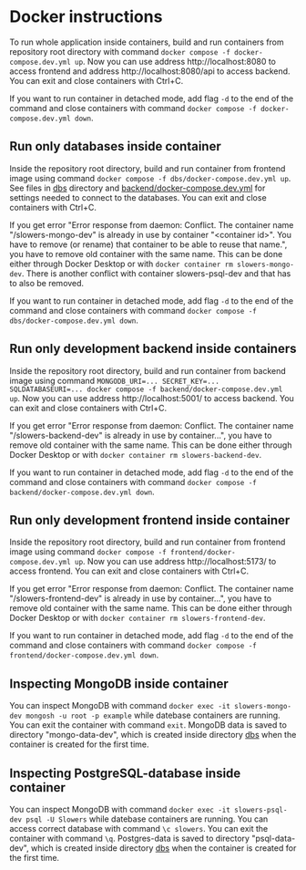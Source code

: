 # Docker instructions

To run whole application inside containers, build and run containers from repository root directory with command `docker compose -f docker-compose.dev.yml up`. Now you can use address http://localhost:8080 to access frontend and address http://localhost:8080/api to access backend. You can exit and close containers with Ctrl+C.

If you want to run container in detached mode, add flag `-d` to the end of the command and close containers with command `docker compose -f docker-compose.dev.yml down`.

## Run only databases inside container
Inside the repository root directory, build and run container from frontend image using command `docker compose -f dbs/docker-compose.dev.yml up`. See files in [dbs](../dbs/) directory and [backend/docker-compose.dev.yml](../backend/docker-compose.dev.yml) for settings needed to connect to the databases. You can exit and close containers with Ctrl+C.

If you get error "Error response from daemon: Conflict. The container name "/slowers-mongo-dev" is already in use by container "\<container id\>". You have to remove (or rename) that container to be able to reuse that name.", you have to remove old container with the same name. This can be done either through Docker Desktop or with `docker container rm slowers-mongo-dev`. There is another conflict with container slowers-psql-dev and that has to also be removed.

If you want to run container in detached mode, add flag `-d` to the end of the command and close containers with command `docker compose -f dbs/docker-compose.dev.yml down`.

## Run only development backend inside containers
Inside the repository root directory, build and run container from backend image using command `MONGODB_URI=... SECRET_KEY=... SQLDATABASEURI=... docker compose -f backend/docker-compose.dev.yml up`. Now you can use address http://localhost:5001/ to access backend. You can exit and close containers with Ctrl+C.

If you get error "Error response from daemon: Conflict. The container name "/slowers-backend-dev" is already in use by container...", you have to remove old container with the same name. This can be done either through Docker Desktop or with `docker container rm slowers-backend-dev`.

If you want to run container in detached mode, add flag `-d` to the end of the command and close containers with command `docker compose -f backend/docker-compose.dev.yml down`.

## Run only development frontend inside container
Inside the repository root directory, build and run container from frontend image using command `docker compose -f frontend/docker-compose.dev.yml up`. Now you can use address http://localhost:5173/ to access frontend. You can exit and close containers with Ctrl+C.

If you get error "Error response from daemon: Conflict. The container name "/slowers-frontend-dev" is already in use by container...", you have to remove old container with the same name. This can be done either through Docker Desktop or with `docker container rm slowers-frontend-dev`.

If you want to run container in detached mode, add flag `-d` to the end of the command and close containers with command `docker compose -f frontend/docker-compose.dev.yml down`.

## Inspecting MongoDB inside container

You can inspect MongoDB with command `docker exec -it slowers-mongo-dev mongosh -u root -p example` while datebase containers are running. You can exit the container with command `exit`. MongoDB data is saved to directory "mongo-data-dev", which is created inside directory [dbs](../dbs/) when the container is created for the first time.

## Inspecting PostgreSQL-database inside container

You can inspect MongoDB with command `docker exec -it slowers-psql-dev psql -U Slowers` while datebase containers are running. You can access correct database with command `\c slowers`. You can exit the container with command `\q`. Postgres-data is saved to directory "psql-data-dev", which is created inside directory [dbs](../dbs/) when the container is created for the first time.
